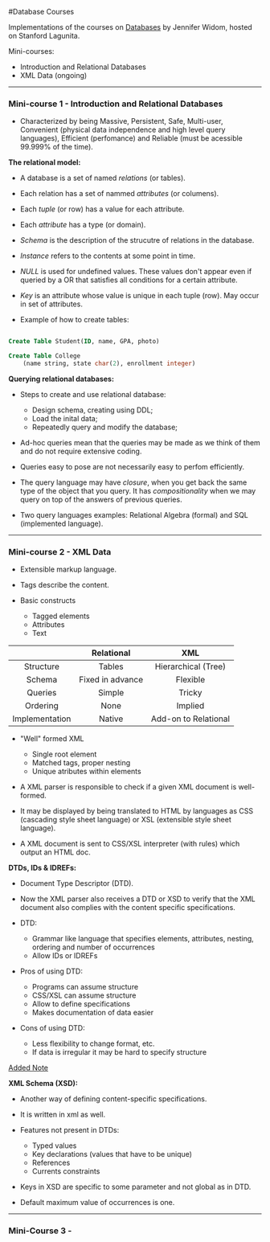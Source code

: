 #Database Courses

Implementations of the courses on [Databases](https://lagunita.stanford.edu/courses/Home/Databases/Engineering/about) by Jennifer Widom, hosted on Stanford Lagunita.

Mini-courses:

- Introduction and Relational Databases
- XML Data (ongoing)

---

### Mini-course 1 - Introduction and Relational Databases

- Characterized by being Massive, Persistent, Safe, Multi-user, Convenient (physical data independence and high level query languages), Efficient (perfomance) and Reliable (must be acessible 99.999% of the time).

**The relational model:**

- A database is a set of named _relations_ (or tables).

- Each relation has a set of nammed _attributes_ (or columens).

- Each _tuple_ (or row) has a value for each attribute.

- Each _attribute_ has a type (or domain).

- _Schema_ is the description of the strucutre of relations in the database.

- _Instance_ refers to the contents at some point in time.

- _NULL_ is used for undefined values. These values don't appear even if queried by a OR that satisfies all conditions for a certain attribute.

- _Key_ is an attribute whose value is unique in each tuple (row). May occur in set of attributes.

- Example of how to create tables:

```sql

Create Table Student(ID, name, GPA, photo)

Create Table College
    (name string, state char(2), enrollment integer)

```

**Querying relational databases:**

- Steps to create and use relational database:
    - Design schema, creating using DDL;
    - Load the inital data;
    - Repeatedly query and modify the database;

- Ad-hoc queries mean that the queries may be made as we think of them and do not require extensive coding.

- Queries easy to pose are not necessarily easy to perfom efficiently.

- The query language may have _closure_, when you get back the same type of the object that you query. It has _compositionality_ when we may query on top of the answers of previous queries.

- Two query languages examples: Relational Algebra (formal) and SQL (implemented language).

---

### Mini-course 2 - XML Data

- Extensible markup language.

- Tags describe the content.

- Basic constructs
    - Tagged elements
    - Attributes
    - Text

|                |    Relational    |          XML         |
|:--------------:|:----------------:|:--------------------:|
|    Structure   |      Tables      |  Hierarchical (Tree) |
|     Schema     | Fixed in advance |       Flexible       |
|     Queries    |      Simple      |        Tricky        |
|    Ordering    |       None       |        Implied       |
| Implementation |      Native      | Add-on to Relational |

- "Well" formed XML
    - Single root element
    - Matched tags, proper nesting
    - Unique atributes within elements

- A XML parser is responsible to check if a given XML document is well-formed.

- It may be displayed by being translated to HTML by languages as CSS (cascading style sheet language) or XSL (extensible style sheet language).

- A XML document is sent to CSS/XSL interpreter (with rules) which output an HTML doc.

**DTDs, IDs & IDREFs:**

- Document Type Descriptor (DTD).

- Now the XML parser also receives a DTD or XSD to verify that the XML document also complies with the content specific specifications.

- DTD:
    - Grammar like language that specifies elements, attributes, nesting, ordering and number of occurrences
    - Allow IDs or IDREFs

- Pros of using DTD:
    - Programs can assume structure
    - CSS/XSL can assume structure
    - Allow to define specifications
    - Makes documentation of data easier

- Cons of using DTD:
    - Less flexibility to change format, etc.
    - If data is irregular it may be hard to specify structure

[Added Note](http://zvon.org/xxl/DTDTutorial/General/contents.html)

**XML Schema (XSD):**

- Another way of defining content-specific specifications.

- It is written in xml as well.

- Features not present in DTDs:
    - Typed values
    - Key declarations (values that have to be unique)
    - References
    - Currents constraints

- Keys in XSD are specific to some parameter and not global as in DTD.

- Default maximum value of occurrences is one.

---

### Mini-Course 3 - 
